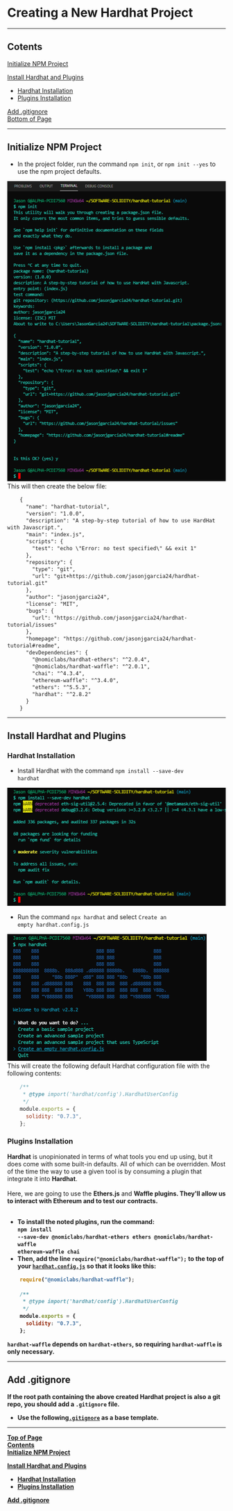 # Creating a New Hardhat Project<a id="Top-of-Page">
***
## Cotents<a id="Contents">
[Initialize NPM Project](#Initialize-NPM-Project)<br>

[Install Hardhat and Plugins](#Install-Hardhat-and-Plugins)<br>
 - [Hardhat Installation](#Hardhat-Installation)<br>
 - [Plugins Installation](#Plugins-Installation)<br>
    
[Add .gitignore](#Add-.gitignore)<br>
[Bottom of Page](#Bottom-of-Page)<br>

***
## Initialize NPM Project<a id="Initialize-NPM-Project">
- In the project folder, run the command <code>npm init</code>, or <code>npm init --yes</code> to use the npm project defaults.

<img src="./img/npm_init.png" alt="npm init"><br>
This will then create the below file:<br>
```
    {
      "name": "hardhat-tutorial",
      "version": "1.0.0",
      "description": "A step-by-step tutorial of how to use HardHat with Javascript.",
      "main": "index.js",
      "scripts": {
        "test": "echo \"Error: no test specified\" && exit 1"
      },
      "repository": {
        "type": "git",
        "url": "git+https://github.com/jasonjgarcia24/hardhat-tutorial.git"
      },
      "author": "jasonjgarcia24",
      "license": "MIT",
      "bugs": {
        "url": "https://github.com/jasonjgarcia24/hardhat-tutorial/issues"
      },
      "homepage": "https://github.com/jasonjgarcia24/hardhat-tutorial#readme",
      "devDependencies": {
        "@nomiclabs/hardhat-ethers": "^2.0.4",
        "@nomiclabs/hardhat-waffle": "^2.0.1",
        "chai": "^4.3.4",
        "ethereum-waffle": "^3.4.0",
        "ethers": "^5.5.3",
        "hardhat": "^2.8.2"
      }
    }
```
***
## Install Hardhat and Plugins<a id="Install-Hardhat-and-Plugins">
### Hardhat Installation<a id="Hardhat-Installation">
- Install Hardhat with the command <code>npm install --save-dev hardhat</code>

<img src="./img/npm_install_hardhat.png" alt="npm install hardhat"><br>
- Run the command <code>npx hardhat</code> and select <code>Create an empty hardhat.config.js</code>

<img src="./img/npx_hardhat.png" alt="npx hardhat"><br>
This will create the following default Hardhat configuration file with the following contents:<br>
```js
    /**
     * @type import('hardhat/config').HardhatUserConfig
     */
    module.exports = {
      solidity: "0.7.3",
    };
```
### Plugins Installation<a id="Plugins-Installation">
<strong>Hardhat</strong> is unopinionated in terms of what tools you end up using, but it does come with some built-in defaults. All of which can be overridden. Most of the time the way to use a given tool is by consuming a plugin that integrate it into <strong>Hardhat</strong>.<br><br>
Here, we are going to use the <strong>Ethers.js</strong> and <strong>Waffle</stong> plugins. They'll allow us to interact with Ethereum and to test our contracts.<br><br>
- To install the noted plugins, run the command:<br><code>npm install --save-dev @nomiclabs/hardhat-ethers ethers @nomiclabs/hardhat-waffle ethereum-waffle chai</code>
- Then, add the line <code>require("@nomiclabs/hardhat-waffle");</code> to the top of your <code><a href="../hardhat.config.js" target="_blank">hardhat.config.js</a></code> so that it looks like this:<br>
```js
    require("@nomiclabs/hardhat-waffle");

    /**
     * @type import('hardhat/config').HardhatUserConfig
     */
    module.exports = {
      solidity: "0.7.3",
    };
```

<code>hardhat-waffle</code> depends on <code>hardhat-ethers</code>, so requiring <code>hardhat-waffle</code> is only necessary.
***
## Add .gitignore<a id="Add-.gitignore">
If the root path containing the above created Hardhat project is also a git repo, you should add a <code>.gitignore</code> file.<br>
- Use the following<code><a href="https://github.com/nomiclabs/hardhat/blob/master/.gitignore" target="_blank">.gitignore</a></code> as a base template.
***
[Top of Page](#Top-of-Page)<br>
[Contents](#Contents)<br>
[Initialize NPM Project](#Initialize-NPM-Project)<br>

[Install Hardhat and Plugins](#Install-Hardhat-and-Plugins)<br>
 - [Hardhat Installation](#Hardhat-Installation)<br>
 - [Plugins Installation](#Plugins-Installation)<br>
    
[Add .gitignore](#Add-.gitignore)<br>
<a id="Bottom-of-Page"></a>